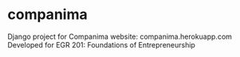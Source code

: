 # companima

Django project for Companima website: companima.herokuapp.com
Developed for EGR 201: Foundations of Entrepreneurship
